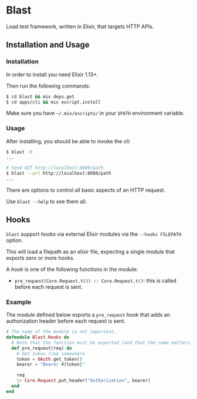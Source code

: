 # Blast

Load test framework, written in Elixir, that targets HTTP APIs.

## Installation and Usage

### Installation

In order to install you need Elixir 1.13+.

Then run the following commands:
```sh
$ cd blast && mix deps.get
$ cd apps/cli && mix escript.install
```

Make sure you have `~/.mix/escripts/` in your `$PATH` environment variable.

### Usage

After installing, you should be able to invoke the cli:

```sh
$ blast -h
...

# Send GET http://localhost:8080/path
$ blast --url http://localhost:8080/path
...
```

There are options to control all basic aspects of an HTTP request.

Use `blast --help` to see them all.

## Hooks
`blast` support _hooks_ via external Elixir modules via the `--hooks FILEPATH` option.

This will load a filepath as an elixir file, expecting a single module that exports
zero or more hooks.

A _hook_ is one of the following functions in the module:
- `pre_request(Core.Request.t()) :: Core.Request.t()`: this is called before each request is sent.

### Example

The module defined below exports a `pre_request` hook that adds
an authorization header before each request is sent.

```elixir
# The name of the module is not important.
defmodule Blast.Hooks do
  # Note that the function must be exported (and that the name matters).
  def pre_request(req) do
    # Get token from somewhere
    token = OAuth.get_token()
    bearer = "Bearer #{token}"

    req
    |> Core.Request.put_header("Authorization", bearer)
  end
end
```

